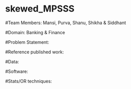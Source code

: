 # skewed_MPSSS
#Team Members: 
Mansi, Purva, Shanu, Shikha & Siddhant

#Domain: 
Banking & Finance

#Problem Statement:

#Reference published work:

#Data:

#Software:

#Stats/OR techniques:

